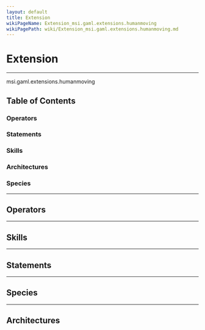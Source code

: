 ```yaml
---
layout: default
title: Extension
wikiPageName: Extension_msi.gaml.extensions.humanmoving
wikiPagePath: wiki/Extension_msi.gaml.extensions.humanmoving.md
---
```

# Extension

----

 msi.gaml.extensions.humanmoving

## Table of Contents
### Operators


### Statements


### Skills


### Architectures



### Species



----

## Operators
	

----

## Skills
	

----

## Statements
		
	
----

## Species
	
	
----

## Architectures 
	

